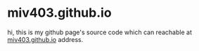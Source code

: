 # miv403.github.io

<p>
hi, this is my github page's source code which can reachable at <a href="https://miv403.github.io">miv403.github.io</a> address.
</p>
